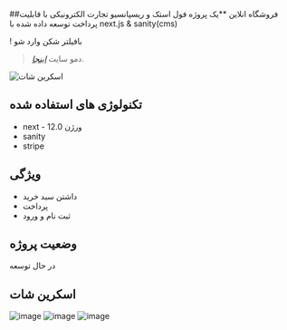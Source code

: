 ##فروشگاه انلاین
**یک پروژه فول استک و ریسپانسیو تجارت الکترونیکی با قابلیت پرداخت توسعه داده شده با next.js & sanity(cms) 

! بافیلتر شکن وارد شو
> دمو سایت [_اینجا_](https://ecommerce-application-nine.vercel.app/).


![اسکرین شات](https://www.linkpicture.com/q/Capture_1057.png)



## تکنولوژی های استفاده شده

- next - ورژن 12.0
- sanity
- stripe

## ویژگی 

- داشتن سبد خرید
- پرداخت 
- ثبت نام و ورود




## وضعیت پروژه
در حال توسعه


## اسکرین شات


![image](https://user-images.githubusercontent.com/70088342/160780381-7c947640-422e-4729-abae-21911e9bc716.png)
![image](https://user-images.githubusercontent.com/70088342/160780549-111ed048-cd4b-4740-b2fd-2c6fc3520c52.png)
![image](https://user-images.githubusercontent.com/70088342/160780884-22d6025e-9b7d-4493-8136-b3dfbf00a32f.png)
